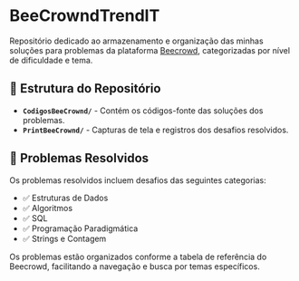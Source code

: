 # BeeCrowndTrendIT

Repositório dedicado ao armazenamento e organização das minhas soluções para problemas da plataforma [Beecrowd](https://www.beecrowd.com.br/), categorizadas por nível de dificuldade e tema.

## 📂 Estrutura do Repositório

- **`CodigosBeeCrownd/`** - Contém os códigos-fonte das soluções dos problemas.
- **`PrintBeeCrownd/`** - Capturas de tela e registros dos desafios resolvidos.

## 📌 Problemas Resolvidos

Os problemas resolvidos incluem desafios das seguintes categorias:

- ✅ Estruturas de Dados
- ✅ Algoritmos
- ✅ SQL
- ✅ Programação Paradigmática
- ✅ Strings e Contagem

Os problemas estão organizados conforme a tabela de referência do Beecrowd, facilitando a navegação e busca por temas específicos.
